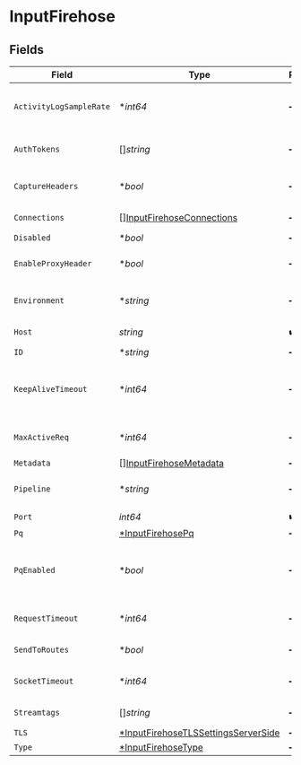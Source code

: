 # InputFirehose


## Fields

| Field                                                                                                                                                                 | Type                                                                                                                                                                  | Required                                                                                                                                                              | Description                                                                                                                                                           |
| --------------------------------------------------------------------------------------------------------------------------------------------------------------------- | --------------------------------------------------------------------------------------------------------------------------------------------------------------------- | --------------------------------------------------------------------------------------------------------------------------------------------------------------------- | --------------------------------------------------------------------------------------------------------------------------------------------------------------------- |
| `ActivityLogSampleRate`                                                                                                                                               | **int64*                                                                                                                                                              | :heavy_minus_sign:                                                                                                                                                    | How often request activity is logged at the `info` level. A value of 1 would log every request, 10 every 10th request, etc.                                           |
| `AuthTokens`                                                                                                                                                          | []*string*                                                                                                                                                            | :heavy_minus_sign:                                                                                                                                                    | Shared secrets to be provided by any client (Authorization: <token>). If empty, unauthed access is permitted.                                                         |
| `CaptureHeaders`                                                                                                                                                      | **bool*                                                                                                                                                               | :heavy_minus_sign:                                                                                                                                                    | Toggle this to Yes to add request headers to events, in the __headers field.                                                                                          |
| `Connections`                                                                                                                                                         | [][InputFirehoseConnections](../../models/shared/inputfirehoseconnections.md)                                                                                         | :heavy_minus_sign:                                                                                                                                                    | Direct connections to Destinations, optionally via a Pipeline or a Pack.                                                                                              |
| `Disabled`                                                                                                                                                            | **bool*                                                                                                                                                               | :heavy_minus_sign:                                                                                                                                                    | Enable/disable this input                                                                                                                                             |
| `EnableProxyHeader`                                                                                                                                                   | **bool*                                                                                                                                                               | :heavy_minus_sign:                                                                                                                                                    | Enable if the connection is proxied by a device that supports Proxy Protocol V1 or V2.                                                                                |
| `Environment`                                                                                                                                                         | **string*                                                                                                                                                             | :heavy_minus_sign:                                                                                                                                                    | Optionally, enable this config only on a specified Git branch. If empty, will be enabled everywhere.                                                                  |
| `Host`                                                                                                                                                                | *string*                                                                                                                                                              | :heavy_check_mark:                                                                                                                                                    | Address to bind on. Defaults to 0.0.0.0 (all addresses).                                                                                                              |
| `ID`                                                                                                                                                                  | **string*                                                                                                                                                             | :heavy_minus_sign:                                                                                                                                                    | Unique ID for this input                                                                                                                                              |
| `KeepAliveTimeout`                                                                                                                                                    | **int64*                                                                                                                                                              | :heavy_minus_sign:                                                                                                                                                    | After the last response is sent, @{product} will wait this long for additional data before closing the socket connection. Minimum 1 sec.; maximum 600 sec. (10 min.). |
| `MaxActiveReq`                                                                                                                                                        | **int64*                                                                                                                                                              | :heavy_minus_sign:                                                                                                                                                    | Maximum number of active requests per Worker Process. Use 0 for unlimited.                                                                                            |
| `Metadata`                                                                                                                                                            | [][InputFirehoseMetadata](../../models/shared/inputfirehosemetadata.md)                                                                                               | :heavy_minus_sign:                                                                                                                                                    | Fields to add to events from this input.                                                                                                                              |
| `Pipeline`                                                                                                                                                            | **string*                                                                                                                                                             | :heavy_minus_sign:                                                                                                                                                    | Pipeline to process data from this Source before sending it through the Routes.                                                                                       |
| `Port`                                                                                                                                                                | *int64*                                                                                                                                                               | :heavy_check_mark:                                                                                                                                                    | Port to listen on.                                                                                                                                                    |
| `Pq`                                                                                                                                                                  | [*InputFirehosePq](../../models/shared/inputfirehosepq.md)                                                                                                            | :heavy_minus_sign:                                                                                                                                                    | N/A                                                                                                                                                                   |
| `PqEnabled`                                                                                                                                                           | **bool*                                                                                                                                                               | :heavy_minus_sign:                                                                                                                                                    | For details on Persistent Queues, see: [https://docs.cribl.io/stream/persistent-queues](https://docs.cribl.io/stream/persistent-queues)                               |
| `RequestTimeout`                                                                                                                                                      | **int64*                                                                                                                                                              | :heavy_minus_sign:                                                                                                                                                    | How long to wait for an incoming request to complete before aborting it. Use 0 to disable.                                                                            |
| `SendToRoutes`                                                                                                                                                        | **bool*                                                                                                                                                               | :heavy_minus_sign:                                                                                                                                                    | Select whether to send data to Routes, or directly to Destinations.                                                                                                   |
| `SocketTimeout`                                                                                                                                                       | **int64*                                                                                                                                                              | :heavy_minus_sign:                                                                                                                                                    | How long @{product} should wait before assuming that an inactive socket has timed out. To wait forever, set to 0.                                                     |
| `Streamtags`                                                                                                                                                          | []*string*                                                                                                                                                            | :heavy_minus_sign:                                                                                                                                                    | Add tags for filtering and grouping in @{product}.                                                                                                                    |
| `TLS`                                                                                                                                                                 | [*InputFirehoseTLSSettingsServerSide](../../models/shared/inputfirehosetlssettingsserverside.md)                                                                      | :heavy_minus_sign:                                                                                                                                                    | N/A                                                                                                                                                                   |
| `Type`                                                                                                                                                                | [*InputFirehoseType](../../models/shared/inputfirehosetype.md)                                                                                                        | :heavy_minus_sign:                                                                                                                                                    | N/A                                                                                                                                                                   |